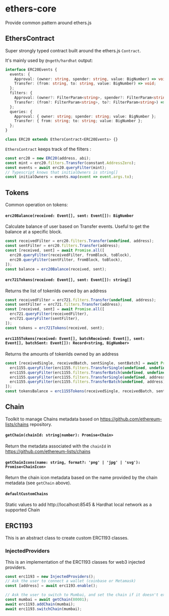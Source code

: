 # ethers-core

Provide common pattern around ethers.js

## EthersContract
Super strongly typed contract built around the ethers.js `Contract`.

It's mainly used by `@ngeth/hardhat` output:
```typescript
interface ERC20Events {
  events: {
    Approval: (owner: string, spender: string, value: BigNumber) => void;
    Transfer: (from: string, to: string, value: BigNumber) => void;
  };
  filters: {
    Approval: (owner?: FilterParam<string>, spender?: FilterParam<string>) => TypedFilter<"Approval">;
    Transfer: (from?: FilterParam<string>, to?: FilterParam<string>) => TypedFilter<"Transfer">;
  };
  queries: {
    Approval: { owner: string; spender: string; value: BigNumber };
    Transfer: { from: string; to: string; value: BigNumber };
  };
}

class ERC20 extends EthersContract<ERC20Events> {}
```

`EthersContract` keeps track of the filters :
```typescript
const erc20 = new ERC20(address, abi);
const mint = erc20.filters.Transfer(constant.AddressZero);
const events = await erc20.queryFilter(mint);
// Typescript knows that initialOwners is string[]
const initialOwners = events.map(event => event.args.to);
```

## Tokens
Common operation on tokens: 

#### `erc20Balance(received: Event[], sent: Event[]): BigNumber`
Calculate balance of user based on Transfer events. Useful to get the balance at a specific block.
```typescript
const receivedFilter = erc20.filters.Transfer(undefined, address);
const sentFilter = erc20.filters.Transfer(address);
const [received, sent] = await Promise.all([
  erc20.queryFilter(receivedFilter, fromBlock, toBlock),
  erc20.queryFilter(sentFilter, fromBlock, toBlock),
]);
const balance = erc20Balance(received, sent);
```

#### `erc721Tokens(received: Event[], sent: Event[]): string[]`
Returns the list of tokenIds owned by an address
```typescript
const receivedFilter = erc721.filters.Transfer(undefined, address);
const sentFilter = erc721.filters.Transfer(address);
const [received, sent] = await Promise.all([
  erc721.queryFilter(receivedFilter),
  erc721.queryFilter(sentFilter),
]);
const tokens = erc721Tokens(received, sent);
```

#### `erc1155Tokens(received: Event[], batchReceived: Event[], sent: Event[], batchSent: Event[]): Record<string, BigNumber>`
Returns the amounts of tokenIds owned by an address
```typescript
const [receivedSingle, receivedBatch, sentSingle, sentBatch] = await Promise.all([
  erc1155.queryFilter(erc1155.filters.TransferSingle(undefined, undefined, address)),
  erc1155.queryFilter(erc1155.filters.TransferBatch(undefined, undefined, address)),
  erc1155.queryFilter(erc1155.filters.TransferSingle(undefined, address)),
  erc1155.queryFilter(erc1155.filters.TransferBatch(undefined, address)),
]);
const tokensBalance = erc1155Tokens(receivedSingle, receivedBatch, sentSingle, sentBatch);
```

## Chain
Toolkit to manage Chains metadata based on https://github.com/ethereum-lists/chains repository.

#### `getChain(chainId: string|number): Promise<Chain>`
Return the metadata associated with the `chainId` in https://github.com/ethereum-lists/chains

#### `getChainIcons(name: string, format?: 'png' | 'jpg' | 'svg'): Promise<ChainIcon>`
Return the chain icon metadata based on the name provided by the chain metadata (see `getChain` above).

#### `defaultCustomChains`
Static values to add http://localhost:8545 & Hardhat local network as a supported Chain

## ERC1193
This is an abstract class to create custom ERC1193 classes.

### InjectedProviders
This is an implementation of the ERC1193 classes for web3 injected providers.

```typescript
const erc1193 = new InjectedProviders();
// Ask the user to connect a wallet (coinbase or Metamask)
const [address] = await erc1193.enable();

// Ask the user to switch to Mumbai, and set the chain if it doesn't exist yet
const mumbai = await getChain(80001);
await erc1193.addChain(mumbai);
await erc1193.switchChain(mumbai);
```